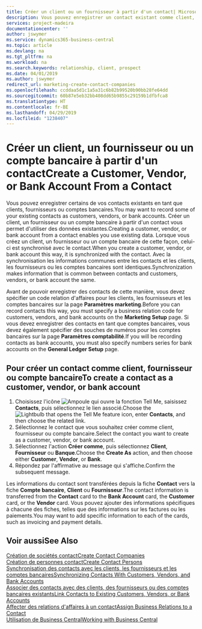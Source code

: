 ```yaml
---
title: Créer un client ou un fournisseur à partir d'un contact| Microsoft Docs
description: Vous pouvez enregistrer un contact existant comme client, fournisseur, ou compte bancaire à l'aide des données existantes et spécifier une relation d'affaires.
services: project-madeira
documentationcenter: ''
author: jswymer
ms.service: dynamics365-business-central
ms.topic: article
ms.devlang: na
ms.tgt_pltfrm: na
ms.workload: na
ms.search.keywords: relationship, client, prospect
ms.date: 04/01/2019
ms.author: jswymer
redirect_url: marketing-create-contact-companies
ms.openlocfilehash: ccddaa5d1c1a5a31c6b82b99520b90bb28fe64dd
ms.sourcegitcommit: 60b87e5eb32bb408dd65b9855c29159b1dfbfca8
ms.translationtype: HT
ms.contentlocale: fr-BE
ms.lasthandoff: 04/29/2019
ms.locfileid: "1238407"
---
```

# <a name="create-a-customer-vendor-or-bank-account-from-a-contact"></a><span data-ttu-id="d0b08-103">Créer un client, un fournisseur ou un compte bancaire à partir d'un contact</span><span class="sxs-lookup"><span data-stu-id="d0b08-103">Create a Customer, Vendor, or Bank Account From a Contact</span></span>
<span data-ttu-id="d0b08-104">Vous pouvez enregistrer certains de vos contacts existants en tant que clients, fournisseurs ou comptes bancaires.</span><span class="sxs-lookup"><span data-stu-id="d0b08-104">You may want to record some of your existing contacts as customers, vendors, or bank accounts.</span></span> <span data-ttu-id="d0b08-105">Créer un client, un fournisseur ou un compte bancaire à partir d'un contact vous permet d'utiliser des données existantes.</span><span class="sxs-lookup"><span data-stu-id="d0b08-105">Creating a customer, vendor, or bank account from a contact enables you use existing data.</span></span> <span data-ttu-id="d0b08-106">Lorsque vous créez un client, un fournisseur ou un compte bancaire de cette façon, celui-ci est synchronisé avec le contact.</span><span class="sxs-lookup"><span data-stu-id="d0b08-106">When you create a customer, vendor, or bank account this way, it is synchronized with the contact.</span></span> <span data-ttu-id="d0b08-107">Avec la synchronisation les informations communes entre les contacts et les clients, les fournisseurs ou les comptes bancaires sont identiques.</span><span class="sxs-lookup"><span data-stu-id="d0b08-107">Synchronization makes information that is common between contacts and customers, vendors, or bank account the same.</span></span>

<span data-ttu-id="d0b08-108">Avant de pouvoir enregistrer des contacts de cette manière, vous devez spécifier un code relation d'affaires pour les clients, les fournisseurs et les comptes bancaires sur la page **Paramètres marketing**.</span><span class="sxs-lookup"><span data-stu-id="d0b08-108">Before you can record contacts this way, you must specify a business relation code for customers, vendors, and bank accounts on the **Marketing Setup** page.</span></span> <span data-ttu-id="d0b08-109">Si vous devez enregistrer des contacts en tant que comptes bancaires, vous devez également spécifier des souches de numéros pour les comptes bancaires sur la page **Paramètres comptabilité**.</span><span class="sxs-lookup"><span data-stu-id="d0b08-109">If you will be recording contacts as bank accounts, you must also specify numbers series for bank accounts on the **General Ledger Setup** page.</span></span>

## <a name="to-create-a-contact-as-a-customer-vendor-or-bank-account"></a><span data-ttu-id="d0b08-110">Pour créer un contact comme client, fournisseur ou compte bancaire</span><span class="sxs-lookup"><span data-stu-id="d0b08-110">To create a contact as a customer, vendor, or bank account</span></span>
1. <span data-ttu-id="d0b08-111">Choisissez l'icône ![Ampoule qui ouvre la fonction Tell Me](media/ui-search/search_small.png "Dites-moi ce que vous voulez faire"), saisissez **Contacts**, puis sélectionnez le lien associé.</span><span class="sxs-lookup"><span data-stu-id="d0b08-111">Choose the ![Lightbulb that opens the Tell Me feature](media/ui-search/search_small.png "Tell me what you want to do") icon, enter **Contacts**, and then choose the related link.</span></span>
2. <span data-ttu-id="d0b08-112">Sélectionnez le contact que vous souhaitez créer comme client, fournisseur ou compte bancaire.</span><span class="sxs-lookup"><span data-stu-id="d0b08-112">Select the contact you want to create as a customer, vendor, or bank account.</span></span>
3. <span data-ttu-id="d0b08-113">Sélectionnez l'action **Créer comme**, puis sélectionnez **Client**, **Fournisseur** ou **Banque**.</span><span class="sxs-lookup"><span data-stu-id="d0b08-113">Choose the **Create As** action, and then choose either **Customer**, **Vendor**, or **Bank**.</span></span>
4. <span data-ttu-id="d0b08-114">Répondez par l'affirmative au message qui s'affiche.</span><span class="sxs-lookup"><span data-stu-id="d0b08-114">Confirm the subsequent message.</span></span>

<span data-ttu-id="d0b08-115">Les informations du contact sont transférées depuis la fiche **Contact** vers la fiche **Compte bancaire**, **Client** ou **Fournisseur**.</span><span class="sxs-lookup"><span data-stu-id="d0b08-115">The contact information is transferred from the **Contact** card to the **Bank Account** card, the **Customer** card, or the **Vendor** card.</span></span> <span data-ttu-id="d0b08-116">Vous pouvez ajouter des informations spécifiques à chacune des fiches, telles que des informations sur les factures ou les paiements.</span><span class="sxs-lookup"><span data-stu-id="d0b08-116">You may want to add specific information to each of the cards, such as invoicing and payment details.</span></span>

## <a name="see-also"></a><span data-ttu-id="d0b08-117">Voir aussi</span><span class="sxs-lookup"><span data-stu-id="d0b08-117">See Also</span></span>
[<span data-ttu-id="d0b08-118">Création de sociétés contact</span><span class="sxs-lookup"><span data-stu-id="d0b08-118">Create Contact Companies</span></span>](marketing-create-contact-companies.md)  
[<span data-ttu-id="d0b08-119">Création de personnes contact</span><span class="sxs-lookup"><span data-stu-id="d0b08-119">Create Contact Persons</span></span>](marketing-create-contact-persons.md)  
[<span data-ttu-id="d0b08-120">Synchronisation des contacts avec les clients, les fournisseurs et les comptes bancaires</span><span class="sxs-lookup"><span data-stu-id="d0b08-120">Synchronizing Contacts With Customers, Vendors, and Bank Accounts</span></span>](marketing-synchronize-contacts-customers-vendors-bank-accounts.md)  
[<span data-ttu-id="d0b08-121">Associer des contacts avec des clients, des fournisseurs ou des comptes bancaires existants</span><span class="sxs-lookup"><span data-stu-id="d0b08-121">Link Contacts to Existing Customers, Vendors, or Bank Accounts</span></span>](marketing-how-link-contact.md)  
[<span data-ttu-id="d0b08-122">Affecter des relations d'affaires à un contact</span><span class="sxs-lookup"><span data-stu-id="d0b08-122">Assign Business Relations to a Contact</span></span>](marketing-business-relations.md#AssignBusRelContact)  
[<span data-ttu-id="d0b08-123">Utilisation de Business Central</span><span class="sxs-lookup"><span data-stu-id="d0b08-123">Working with Business Central</span></span>](ui-work-product.md)

